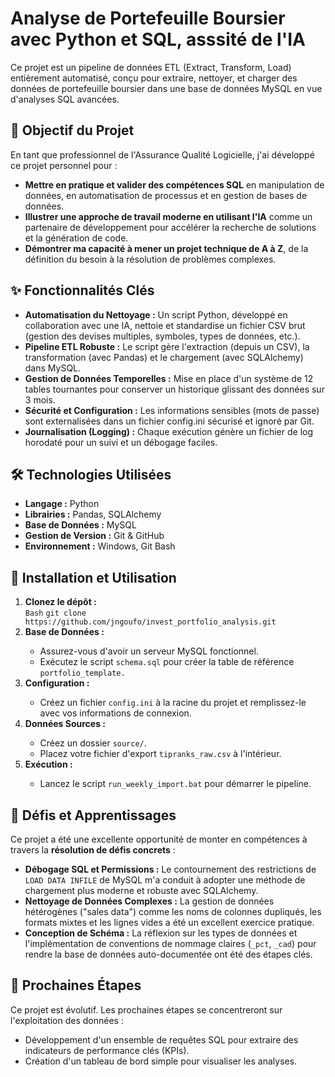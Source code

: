 <h1>Analyse de Portefeuille Boursier avec Python et SQL, asssité de l'IA</h1>
Ce projet est un pipeline de données ETL (Extract, Transform, Load) entièrement automatisé, conçu pour extraire, nettoyer, et charger des données de portefeuille boursier dans une base de données MySQL en vue d'analyses SQL avancées.

<h2>🎯 Objectif du Projet</h2>
En tant que professionnel de l'Assurance Qualité Logicielle, j'ai développé ce projet personnel pour :
<ul>
<li><b>Mettre en pratique et valider des compétences SQL</b> en manipulation de données, en automatisation de processus et en gestion de bases de données.</li>
<li><b>Illustrer une approche de travail moderne en utilisant l'IA</b> comme un partenaire de développement pour accélérer la recherche de solutions et la génération de code.</li>
<li><b>Démontrer ma capacité à mener un projet technique de A à Z</b>, de la définition du besoin à la résolution de problèmes complexes.</li>
</ul>
<h2>✨ Fonctionnalités Clés</h2>
<ul>
<li><b>Automatisation du Nettoyage :</b> Un script Python, développé en collaboration avec une IA, nettoie et standardise un fichier CSV brut (gestion des devises multiples, symboles, types de données, etc.).</li>
<li><b>Pipeline ETL Robuste :</b> Le script gère l'extraction (depuis un CSV), la transformation (avec Pandas) et le chargement (avec SQLAlchemy) dans MySQL.</li>
<li><b>Gestion de Données Temporelles :</b> Mise en place d'un système de 12 tables tournantes pour conserver un historique glissant des données sur 3 mois.</li>
<li><b>Sécurité et Configuration :</b> Les informations sensibles (mots de passe) sont externalisées dans un fichier config.ini sécurisé et ignoré par Git.</li>
<li><b>Journalisation (Logging) :</b> Chaque exécution génère un fichier de log horodaté pour un suivi et un débogage faciles.</li>
</ul>
<h2>🛠️ Technologies Utilisées</h2>
<ul>
<li><b>Langage :</b> Python</li>
<li><b>Librairies :</b> Pandas, SQLAlchemy</li>
<li><b>Base de Données :</b> MySQL</li>
<li><b>Gestion de Version :</b> Git & GitHub</li>
<li><b>Environnement :</b> Windows, Git Bash</li>
</ul>
<h2>🚀 Installation et Utilisation</h2>
<ol>
<li><b>Clonez le dépôt :</b></li>
<code>Bash</code>
<code>git clone https://github.com/jngoufo/invest_portfolio_analysis.git</code>
<li><b>Base de Données :</b></li>
<ul>
<li>Assurez-vous d'avoir un serveur MySQL fonctionnel.</li>
<li>Exécutez le script <code>schema.sql</code> pour créer la table de référence <code>portfolio_template.</code></li>
</ul>
<li><b>Configuration :</b></li>
<ul>
<li>Créez un fichier <code>config.ini</code> à la racine du projet et remplissez-le avec vos informations de connexion.</li>
</ul>
<li><b>Données Sources :</b></li>
<ul>
<li>Créez un dossier <code>source/</code>.</li>
<li>Placez votre fichier d'export <code>tipranks_raw.csv</code> à l'intérieur.</li>
</ul>
<li><b>Exécution :</b></li>
<ul>
<li>Lancez le script <code>run_weekly_import.bat</code> pour démarrer le pipeline.</li>
</ul>
</ol>
<h2>🧠 Défis et Apprentissages</h2>
Ce projet a été une excellente opportunité de monter en compétences à travers la <b>résolution de défis concrets</b> :
<ul>
<li><b>Débogage SQL et Permissions :</b> Le contournement des restrictions de <code>LOAD DATA INFILE</code> de MySQL m'a conduit à adopter une méthode de chargement plus moderne et robuste avec SQLAlchemy.</li>
<li><b>Nettoyage de Données Complexes :</b> La gestion de données hétérogènes ("sales data") comme les noms de colonnes dupliqués, les formats mixtes et les lignes vides a été un excellent exercice pratique.</li>
<li><b>Conception de Schéma :</b> La réflexion sur les types de données et l'implémentation de conventions de nommage claires (<code>_pct</code>, <code>_cad</code>) pour rendre la base de données auto-documentée ont été des étapes clés.</li>
</ul>
<h2>🔮 Prochaines Étapes</h2>
Ce projet est évolutif. Les prochaines étapes se concentreront sur l'exploitation des données :
<ul>
<li>Développement d'un ensemble de requêtes SQL pour extraire des indicateurs de performance clés (KPIs).</li>
<li>Création d'un tableau de bord simple pour visualiser les analyses.</li>
</ul>







